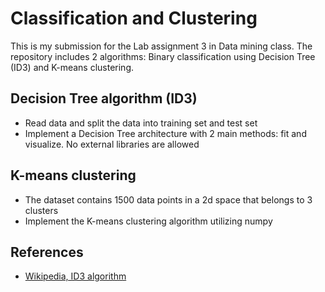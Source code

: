 # Classification and Clustering
This is my submission for the Lab assignment 3 in Data mining class. The repository includes 2 algorithms: Binary classification using Decision Tree (ID3) and K-means clustering.

## Decision Tree algorithm (ID3)
- Read data and split the data into training set and test set
- Implement a Decision Tree architecture with 2 main methods: fit and visualize. No external libraries are allowed

## K-means clustering
- The dataset contains 1500 data points in a 2d space that belongs to 3 clusters
- Implement the K-means clustering algorithm utilizing numpy

## References
- [Wikipedia, ID3 algorithm](https://en.wikipedia.org/wiki/ID3_algorithm)
